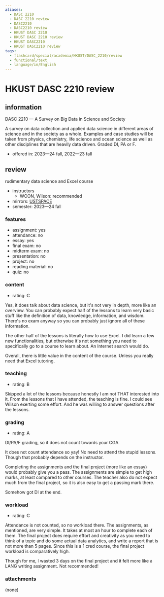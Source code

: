 ```yaml
---
aliases:
  - DASC 2210
  - DASC 2210 review
  - DASC2210
  - DASC2210 review
  - HKUST DASC 2210
  - HKUST DASC 2210 review
  - HKUST DASC2210
  - HKUST DASC2210 review
tags:
  - flashcard/special/academia/HKUST/DASC_2210/review
  - functional/text
  - language/in/English
---
```


# HKUST DASC 2210 review

## information

DASC 2210 — A Survey on Big Data in Science and Society

A survey on data collection and applied data science in different areas of science and in the society as a whole. Examples and case studies will be taken from physics, chemistry, life science and ocean science as well as other disciplines that are heavily data driven. Graded DI, PA or F.

- offered in: 2023—24 fall, 2022—23 fall

## review

rudimentary data science and Excel course

- instructors
  - WOON, Wilson: recommended
- mirrors: [USTSPACE](https://ust.space/review/DASC2210/view/XYkaT359yeQ5B4dX5iuLjkChahoGF9Y7)
- semester: 2023—24 fall

### features

- assignment: yes
- attendance: no
- essay: yes
- final exam: no
- midterm exam: no
- presentation: no
- project: no
- reading material: no
- quiz: no

### content

- rating: C

Yes, it does talk about data science, but it's not very in depth, more like an overview. You can probably expect half of the lessons to learn very basic stuff like the definition of data, knowledge, information, and wisdom. There's no exam anyway so you can probably just ignore all of these information.

The other half of the lessons is literally how to use Excel. I did learn a few new functionalities, but otherwise it's not something you need to specifically go to a course to learn about. An Internet search would do.

Overall, there is little value in the content of the course. Unless you really need that Excel tutoring.

### teaching

- rating: B

Skipped a lot of the lessons because honestly I am not THAT interested into it. From the lessons that I have attended, the teaching is fine. I could see Wilson exerting some effort. And he was willing to answer questions after the lessons.

### grading

- rating: A

DI/PA/F grading, so it does not count towards your CGA.

It does not count attendance so yay! No need to attend the stupid lessons. Though that probably depends on the instructor.

Completing the assignments and the final project (more like an essay) would probably give you a pass. The assignments are simple to get high marks, at least compared to other courses. The teacher also do not expect much from the final project, so it is also easy to get a passing mark there.

Somehow got DI at the end.

### workload

- rating: C

Attendance is not counted, so no workload there. The assignments, as mentioned, are very simple. It takes at most an hour to complete each of them. The final project does require effort and creativity as you need to think of a topic and do some actual data analytics, and write a report that is not more than 5 pages. Since this is a 1 cred course, the final project workload is comparatively high.

Though for me, I wasted 3 days on the final project and it felt more like a LANG writing assignment. Not recommended!

### attachments

(none)

